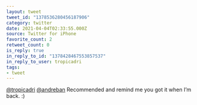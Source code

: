 ```yaml
---
layout: tweet
tweet_id: "1378536280456187906"
category: twitter
date: 2021-04-04T02:33:55.000Z
source: Twitter for iPhone
favorite_count: 2
retweet_count: 0
is_reply: true
in_reply_to_id: "1378428467553857537"
in_reply_to_user: tropicadri
tags:
- tweet
---
```


[@tropicadri](https://twitter.com/@tropicadri) [@andreban](https://twitter.com/@andreban) Recommended and remind me you got it when I’m back. :)
